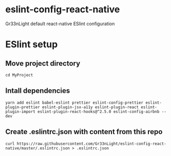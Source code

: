# eslint-config-react-native
Gr33nLight default react-native ESlint configuration

# ESlint setup


## Move project directory
`
cd MyProject
`
## Intall dependencies
`
yarn add eslint babel-eslint prettier eslint-config-prettier eslint-plugin-prettier eslint-plugin-jsx-a11y eslint-plugin-react eslint-plugin-import eslint-plugin-react-hooks@^2.5.0 eslint-config-airbnb --dev
`
## Create .eslintrc.json with content from this repo
`
curl https://raw.githubusercontent.com/Gr33nLight/eslint-config-react-native/master/.eslintrc.json > .eslintrc.json
`
